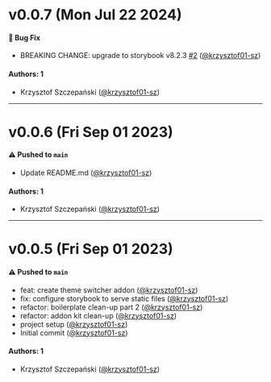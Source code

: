 # v0.0.7 (Mon Jul 22 2024)

#### 🐛 Bug Fix

- BREAKING CHANGE: upgrade to storybook v8.2.3 [#2](https://github.com/krzysztof01-sz/storybook-theme-switch-addon/pull/2) ([@krzysztof01-sz](https://github.com/krzysztof01-sz))

#### Authors: 1

- Krzysztof Szczepański ([@krzysztof01-sz](https://github.com/krzysztof01-sz))

---

# v0.0.6 (Fri Sep 01 2023)

#### ⚠️ Pushed to `main`

- Update README.md ([@krzysztof01-sz](https://github.com/krzysztof01-sz))

#### Authors: 1

- Krzysztof Szczepański ([@krzysztof01-sz](https://github.com/krzysztof01-sz))

---

# v0.0.5 (Fri Sep 01 2023)

#### ⚠️ Pushed to `main`

- feat: create theme switcher addon ([@krzysztof01-sz](https://github.com/krzysztof01-sz))
- fix: configure storybook to serve static files ([@krzysztof01-sz](https://github.com/krzysztof01-sz))
- refactor: boilerplate clean-up part 2 ([@krzysztof01-sz](https://github.com/krzysztof01-sz))
- refactor: addon kit clean-up ([@krzysztof01-sz](https://github.com/krzysztof01-sz))
- project setup ([@krzysztof01-sz](https://github.com/krzysztof01-sz))
- Initial commit ([@krzysztof01-sz](https://github.com/krzysztof01-sz))

#### Authors: 1

- Krzysztof Szczepański ([@krzysztof01-sz](https://github.com/krzysztof01-sz))
